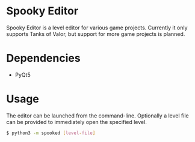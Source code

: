 # Spooky Editor
Spooky Editor is a level editor for various game projects. Currently it only supports Tanks of Valor, but support for more game projects is planned.

# Dependencies
- PyQt5

# Usage
The editor can be launched from the command-line. Optionally a level file can be provided to immediately open the specified level.
```sh
$ python3 -m spooked [level-file]
```
